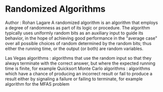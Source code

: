 # Randomized Algorithms
Author : Rohan Lagare
A randomized algorithm is an algorithm that employs a degree of randomness as part of its logic or procedure. The algorithm typically uses uniformly random bits as an auxiliary input to guide its behavior, in the hope of achieving good performance in the "average case" over all possible choices of random determined by the random bits; thus either the running time, or the output (or both) are random variables.

Las Vegas algorithms : algorithms that use the random input so that they always terminate with the correct answer, but where the expected running time is finite, for example Quicksort 
Monte Carlo algorithms : algorithms which have a chance of producing an incorrect result or fail to produce a result either by signaling a failure or failing to terminate, for example algorithm for the MFAS problem 
